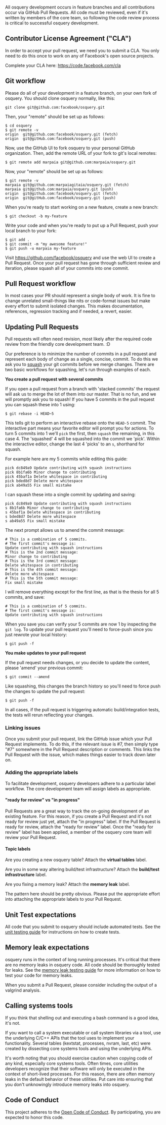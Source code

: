 All osquery development occurs in feature branches and all contributions occur via GitHub Pull Requests. All code must be reviewed, even if it's written by members of the core team, so following the code review process is critical to successful osquery development.

## Contributor License Agreement ("CLA")

In order to accept your pull request, we need you to submit a CLA. You only need
to do this once to work on any of Facebook's open source projects.

Complete your CLA here: <https://code.facebook.com/cla>

## Git workflow

Please do all of your development in a feature branch, on your own fork of osquery. You should clone osquery normally, like this:

```
git clone git@github.com:facebook/osquery.git
```

Then, your "remote" should be set up as follows:

```
$ cd osquery
$ git remote -v
origin  git@github.com:facebook/osquery.git (fetch)
origin  git@gitHub.com:facebook/osquery.git (push)
```

Now, use the GitHub UI to fork osquery to your personal GitHub organization. Then, add the remote URL of your fork to git's local remotes:

```
$ git remote add marpaia git@github.com:marpaia/osquery.git
```

Now, your "remote" should be set up as follows:

```
$ git remote -v
marpaia git@github.com:marpaiagitaia/osquery.git (fetch)
marpaia git@github.com:marpaia/osquery.git (push)
origin  git@github.com:facebook/osquery.git (fetch)
origin  git@gitHub.com:facebook/osquery.git (push)
```

When you're ready to start working on a new feature, create a new branch:

```
$ git checkout -b my-feature
```

Write your code and when you're ready to put up a Pull Request, push your local branch to your fork:

```
$ git add .
$ git commit -m "my awesome feature!"
$ git push -u marpaia my-feature
```

Visit https://github.com/facebook/osquery and use the web UI to create a Pull Request. Once your pull request has gone through sufficient review and iteration, please squash all of your commits into one commit.

## Pull Request workflow

In most cases your PR should represent a single body of work. It is fine to change unrelated small-things like nits or code-format issues but make every effort to submit isolated changes. This makes documentation, references, regression tracking and if needed, a revert, easier.

## Updating Pull Requests

Pull requests will often need revision, most likely after the required code review from the friendly core development team. :D

Our preference is to minimize the number of commits in a pull request and represent each body of change as a single, concise, commit. To do this we ask you to [squash](https://git-scm.com/book/en/v2/Git-Tools-Rewriting-History) your git commits before we merge changes. There are two basic workflows for squashing, let's run through examples of each.

**You create a pull request with several commits**

If you open a pull request from a branch with 'stacked commits' the request will ask us to merge the lot of them into our master. That is no fun, and we will promptly ask you to squash! If you have 5 commits in the pull request you can squash these into 1 using:

```
$ git rebase -i HEAD~5
```

This tells git to perform an interactive rebase onto the `HEAD-5` commit. The interactive part means your favorite editor will prompt you for actions. To turn 5 commits into 1 we'll `pick` the first, then `squash` the remaining, in this case 4. The 'squashed' 4 will be squashed into the commit we 'pick'. Within the interactive editor, change the last 4 'picks' to an `s`, shorthand for squash.

For example here are my 5 commits while editing this guide:

```
pick dc849a9 Update contributing with squash instructions
pick 8b1fa6b Minor change to contributing
pick 45baf1a Delete whitespace in contributing
pick bded8d7 Delete more whitespace
pick ab49a55 Fix small mistake
```

I can squash these into a single commit by updating and saving:

```
pick dc849a9 Update contributing with squash instructions
s 8b1fa6b Minor change to contributing
s 45baf1a Delete whitespace in contributing
s bded8d7 Delete more whitespace
s ab49a55 Fix small mistake
```

The next prompt allows us to amend the commit message:

```
# This is a combination of 5 commits.
# The first commit's message is:
Update contributing with squash instructions
# This is the 2nd commit message:
Minor change to contributing
# This is the 3rd commit message:
Delete whitespace in contributing
# This is the 4th commit message:
Delete more whitespace
# This is the 5th commit message:
Fix small mistake
```

I will remove everything except for the first line, as that is the thesis for all 5 commits, and save:

```
# This is a combination of 5 commits.
# The first commit's message is:
Update contributing with squash instructions
```

When you save you can verify your 5 commits are now 1 by inspecting the `git log`. To update your pull request you'll need to force-push since you just rewrote your local history:

```
$ git push -f
```

**You make updates to your pull request**

If the pull request needs changes, or you decide to update the content, please 'amend' your previous commit:

```
$ git commit --amend
```

Like squashing, this changes the branch history so you'll need to force push the changes to update the pull request:

```
$ git push -f
```

In all cases, if the pull request is triggering automatic build/integration tests, the tests will rerun reflecting your changes.

### Linking issues

Once you submit your pull request, link the GitHub issue which your Pull Request implements. To do this, if the relevant issue is #7, then simply type "#7" somewhere in the Pull Request description or comments. This links the Pull Request with the issue, which makes things easier to track down later on.

### Adding the appropriate labels

To facilitate development, osquery developers adhere to a particular label workflow. The core development team will assign labels as appropriate.

#### "ready for review" vs "in progress"

Pull Requests are a great way to track the on-going development of an existing feature. For this reason, if you create a Pull Request and it's not ready for review just yet, attach the "in progress" label. If the Pull Request is ready for review, attach the "ready for review" label. Once the "ready for review" label has been applied, a member of the osquery core team will review your Pull Request.

#### Topic labels

Are you creating a new osquery table? Attach the **virtual tables** label.

Are you in some way altering build/test infrastructure? Attach the **build/test infrastructure** label.

Are you fixing a memory leak? Attach the **memory leak** label.

The pattern here should be pretty obvious. Please put the appropriate effort into attaching the appropriate labels to your Pull Request.

## Unit Test expectations

All code that you submit to osquery should include automated tests. See the [unit testing guide](https://osquery.readthedocs.org/en/latest/development/unit-tests/) for instructions on how to create tests.

## Memory leak expectations

osquery runs in the context of long running processes. It's critical that there are no memory leaks in osquery code. All code should be thoroughly tested for leaks. See the [memory leak testing guide](https://osquery.readthedocs.org/en/latest/deployment/performance-safety/) for more information on how to test your code for memory leaks.

When you submit a Pull Request, please consider including the output of a valgrind analysis.

## Calling systems tools

If you think that shelling out and executing a bash command is a good idea, it's not.

If you want to call a system executable or call system libraries via a tool, use the underlying C/C++ APIs that the tool uses to implement your functionality. Several tables (kextstat, processes, nvram, last, etc) were created by dissecting core systems tools and using the underlying APIs.

It's worth noting that you should exercise caution when copying code of any kind, especially core systems tools. Often times, core utilities developers recognize that their software will only be executed in the context of short-lived processes. For this reason, there are often memory leaks in the default behavior of these utilities. Put care into ensuring that you don't unknowingly introduce memory leaks into osquery.

## Code of Conduct

This project adheres to the [Open Code of Conduct](http://todogroup.org/opencodeofconduct/#osquery/osquery@fb.com). By participating, you are expected to honor this code.
